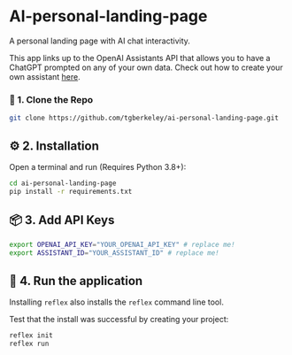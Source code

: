 # AI-personal-landing-page
A personal landing page with AI chat interactivity.

This app links up to the OpenAI Assistants API that allows you to have a ChatGPT prompted on any of your own data. Check out how to create your own assistant [here](https://platform.openai.com/docs/assistants/overview?context=with-streaming).

### 🧬 1. Clone the Repo

```bash
git clone https://github.com/tgberkeley/ai-personal-landing-page.git
```


## ⚙️ 2. Installation

Open a terminal and run (Requires Python 3.8+):

```bash
cd ai-personal-landing-page
pip install -r requirements.txt
```

## 📦 3. Add API Keys

```bash
export OPENAI_API_KEY="YOUR_OPENAI_API_KEY" # replace me!
export ASSISTANT_ID="YOUR_ASSISTANT_ID" # replace me!
```


## 🥳 4. Run the application

Installing `reflex` also installs the `reflex` command line tool.

Test that the install was successful by creating your project:

```bash
reflex init
reflex run
```
